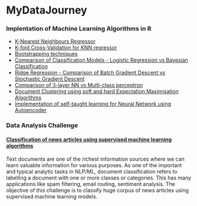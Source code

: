 # MyDataJourney


### Implentation of Machine Learning Algorithms in R
<ul>
<li><a href="https://github.com/kaushal93v/Data-Science-Algorithms/blob/master/KNN%20Regressor.ipynb"> K-Nearest Neighbours Regressor </a>
</li>
<li><a href="https://github.com/kaushal93v/Data-Science-Algorithms/blob/master/K-fold%20Cross%20Validation.ipynb"> K-fold Cross-Validation for KNN regressor </a>
<li><a href="https://github.com/kaushal93v/Data-Science-Algorithms/blob/master/Bootstrapping%20in%20R.ipynb"> Bootstrapping techniques </a>
</li>
</li>
 <li><a href="https://github.com/kaushal93v/Data-Science-Algorithms/blob/master/Classification%20Models.ipynb"> Comparison of Classification Models - Logistic Regression vs Bayesian Classification </a>
</li>
 <li><a href="https://github.com/kaushal93v/Data-Science-Algorithms/blob/master/Ridge%20Regression.ipynb"> Ridge Regression - Comparison of Batch Gradient Descent vs Stochastic Gradient Descent </a></li>
   <li><a href="https://github.com/kaushal93v/Data-Science-Algorithms/blob/master/Neural%20Network%20vs%20Perceptron.ipynb"> Comparison of 3-layer NN vs Multi-class perceptron </a></li>
  <li><a href="https://github.com/kaushal93v/Data-Science-Algorithms/blob/master/Document%20Clustering.ipynb"> Document Clustering using soft and hard Expectation Maximisation Algorithms </a></li>
 <li><a href="https://github.com/kaushal93v/Data-Science-Algorithms/blob/master/Autoencoders.ipynb"> Implementation of self-taught learning for Neural Network using Autoencoder </a></li> 
</ul>

### Data Analysis Challenge
<h4><a href="https://github.com/kaushal93v/Data-Analysis-Challenge"> Classification of news articles using supervised machine learning algorithms</a></h4>
<p> Text documents are one of the richest information sources where we can learn valuable information for various purposes. As one of the important and typical analytic tasks in NLP/ML, document classification refers to labelling a document with one or more classes or categories. This has many applications like spam filtering, email routing, sentiment analysis. The objective of this challenge is to classify huge corpus of news articles using supervised machine learning models. </p>
